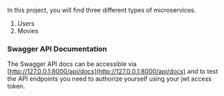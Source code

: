 In this project, you will find three different types of microservices.

1. Users
2. Movies

### Swagger API Documentation
The Swagger API docs can be accessible via [http://127.0.0.1:8000/api/docs](http://127.0.0.1:8000/api/docs) and to test the API endpoints you need to authorize yourself using your jwt access token.
